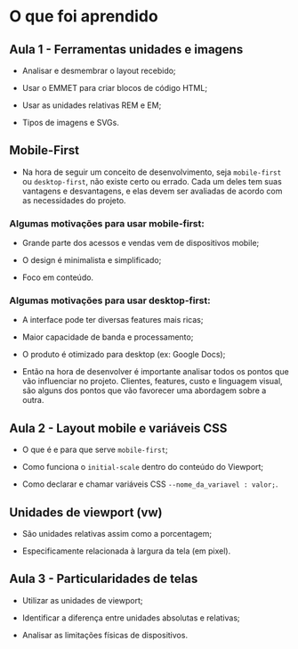 # O que foi aprendido

## Aula 1 - Ferramentas unidades e imagens

* Analisar e desmembrar o layout recebido;

* Usar o EMMET para criar blocos de código HTML;

* Usar as unidades relativas REM e EM;

* Tipos de imagens e SVGs.

## Mobile-First 

* Na hora de seguir um conceito de desenvolvimento, seja `mobile-first` ou `desktop-first`, não existe certo ou errado. Cada um deles tem suas vantagens e desvantagens, e elas devem ser avaliadas de acordo com as necessidades do projeto.

### Algumas motivações para usar mobile-first:

* Grande parte dos acessos e vendas vem de dispositivos mobile;

* O design é minimalista e simplificado;

* Foco em conteúdo.

### Algumas motivações para usar desktop-first:

* A interface pode ter diversas features mais ricas;

* Maior capacidade de banda e processamento;

* O produto é otimizado para desktop (ex: Google Docs);

* Então na hora de desenvolver é importante analisar todos os pontos que vão influenciar no projeto. Clientes, features, custo e linguagem visual, são alguns dos pontos que vão favorecer uma abordagem sobre a outra.

## Aula 2 - Layout mobile e variáveis CSS 

* O que é e para que serve `mobile-first`;

* Como funciona o `initial-scale` dentro do conteúdo do Viewport;

* Como declarar e chamar variáveis CSS `--nome_da_variavel : valor;`.

## Unidades de viewport (vw)

* São unidades relativas assim como a porcentagem;

* Especificamente relacionada à largura da tela (em pixel).

## Aula 3 - Particularidades de telas 

* Utilizar as unidades de viewport;

* Identificar a diferença entre unidades absolutas e relativas;

* Analisar as limitações físicas de dispositivos.